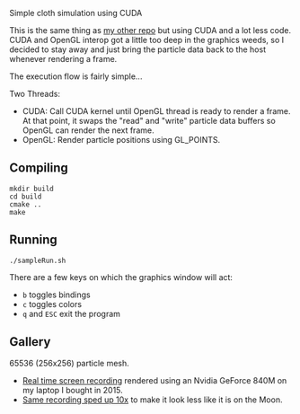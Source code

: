 Simple cloth simulation using CUDA

This is the same thing as
[my other repo](https://github.com/stevenBorisko/Cloth)
but using CUDA and a lot less code. CUDA and OpenGL interop got a little too
deep in the graphics weeds, so I decided to stay away and just bring the
particle data back to the host whenever rendering a frame.

The execution flow is fairly simple...

Two Threads:
- CUDA: Call CUDA kernel until OpenGL thread is ready to render a frame. At that
point, it swaps the "read" and "write" particle data buffers so OpenGL can
render the next frame.
- OpenGL: Render particle positions using GL\_POINTS.

## Compiling

```
mkdir build
cd build
cmake ..
make
```

## Running

`./sampleRun.sh`

There are a few keys on which the graphics window will act:
- `b` toggles bindings
- `c` toggles colors
- `q` and `ESC` exit the program

## Gallery

65536 (256x256) particle mesh. 
- [Real time screen recording](https://vimeo.com/354576797)
rendered using an Nvidia GeForce 840M on my laptop I bought in 2015. 
- [Same recording sped up 10x](https://vimeo.com/354577104)
to make it look less like it is on the Moon.
